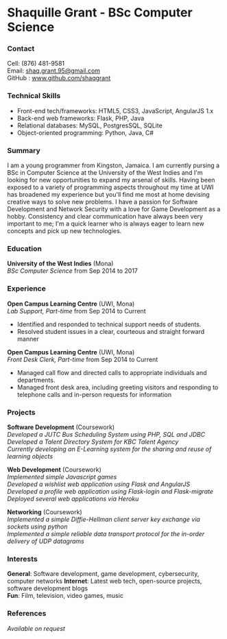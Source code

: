 # Shaquille Grant - BSc Computer Science

### Contact

Cell:  (876) 481-9581  
Email: shaq.grant.95@gmail.com  
GitHub : www.github.com/shaqgrant

### Technical Skills

* Front-end tech/frameworks: HTML5, CSS3, JavaScript, AngularJS 1.x
* Back-end web frameworks: Flask, PHP, Java
* Relational databases: MySQL, PostgresSQL, SQLite
* Object-oriented programming: Python, Java, C\#

### Summary

I am a young programmer from Kingston, Jamaica. I am currently pursing a BSc in Computer Science at the University of the West Indies and I'm looking for new opportunities to expand my arsenal of skills. Having been exposed to a variety of programming aspects throughout my time at UWI has broadened my experience but you'll find me most at home devising creative ways to solve new problems. I have a passion for Software Development and Network Security with a love for Game Development as a hobby. Consistency and clear communication have always been very important to me; I'm a quick learner who is always eager to learn new concepts and pick up new technologies.

### Education

**University of the West Indies** (Mona)  
*BSc Computer Science* from Sep 2014 to 2017

### Experience

**Open Campus Learning Centre** (UWI, Mona)  
*Lab Support, Part-time* from Sep 2014 to Current

* Identified and responded to technical support needs of students.
* Resolved student issues in a clear, courteous and straight forward manner

**Open Campus Learning Centre** (UWI, Mona)  
*Front Desk Clerk, Part-time* from Sep 2014 to Current

* Managed call flow and directed calls to appropriate individuals and departments.
* Managed front desk area, including greeting visitors and responding to telephone calls and in-person requests for information

### Projects

**Software Development** (Coursework)  
*Developed a JUTC Bus Scheduling System using PHP, SQL and JDBC*  
*Developed a  Talent Directory System for KBC Talent Agency*  
*Currently developing an E-Learning system for the sharing and reuse of learning objects*

**Web Development** (Coursework)  
*Implemented simple Javascript games*  
*Developed a wishlist web application using Flask and AngularJS*  
*Developed a profile web application using Flask-login and Flask-migrate*  
*Deployed several web applications via Heroku*

**Networking** (Coursework)  
*Implemented a simple Diffie-Hellman client server key exchange via sockets using python*  
*Implemented a simple reliable data transport protocol for the in-order delivery of UDP datagrams*


### Interests

**General**: Software development, game development, cybersecurity, computer networks
**Internet**: Latest web tech, open-source projects, software development blogs  
**Fun**: Film, television, video games, music


### References
*Available on request*
